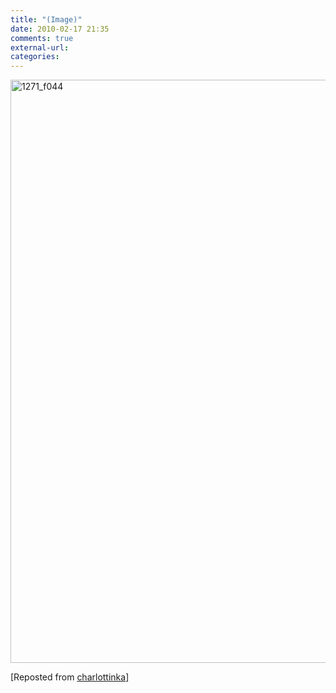 ```yaml
---
title: "(Image)"
date: 2010-02-17 21:35
comments: true
external-url:
categories:
---
```

[<img src="http://7.asset.soup.io/asset/0687/1271_f044.jpeg" width="700" height="933" alt="1271_f044" />][1]

[Reposted from [charlottinka][2]]

  [1]: http://2.bp.blogspot.com/_6gYt2lAfrk8/SyYmK2DGa7I/AAAAAAAABAM/cS7wTkMUu2E/S1600-R/Bubble+visor+Helmet+babeotto+nero.jpg
  [2]: http://charlottinka.soup.io/post/45308385/Image
